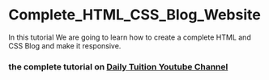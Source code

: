 # Complete_HTML_CSS_Blog_Website
In this tutorial We are going to learn how to create a complete HTML and CSS Blog and make it responsive.

### the complete tutorial on [Daily Tuition Youtube Channel](https://youtu.be/PK_mQwVJxkQ)
